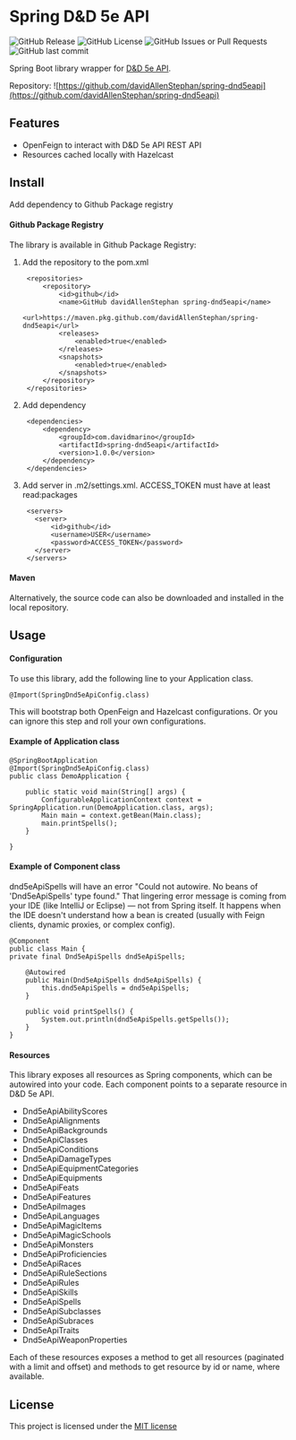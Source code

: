 # Spring D&D 5e API

![GitHub Release](https://img.shields.io/github/v/release/davidAllenStephan/spring-dnd5eapi)
![GitHub License](https://img.shields.io/github/license/davidAllenStephan/spring-dnd5eapi)
![GitHub Issues or Pull Requests](https://img.shields.io/github/issues/davidAllenStephan/spring-dnd5eapi)
![GitHub last commit](https://img.shields.io/github/last-commit/davidAllenStephan/spring-dnd5eapi)

Spring Boot library wrapper for [D&D 5e API](https://www.dnd5eapi.co/).

Repository: ![https://github.com/davidAllenStephan/spring-dnd5eapi](https://github.com/davidAllenStephan/spring-dnd5eapi)

## Features
* OpenFeign to interact with D&D 5e API REST API
* Resources cached locally with Hazelcast

## Install
Add dependency to Github Package registry

#### Github Package Registry
The library is available in Github Package Registry:

1. Add the repository to the pom.xml

        <repositories>
            <repository>
                <id>github</id>
                <name>GitHub davidAllenStephan spring-dnd5eapi</name>
                <url>https://maven.pkg.github.com/davidAllenStephan/spring-dnd5eapi</url>
                <releases>
                    <enabled>true</enabled>
                </releases>
                <snapshots>
                    <enabled>true</enabled>
                </snapshots>
            </repository>
        </repositories>

2. Add dependency

        <dependencies>
            <dependency>
                <groupId>com.davidmarino</groupId>
                <artifactId>spring-dnd5eapi</artifactId>
                <version>1.0.0</version>
            </dependency>
        </dependencies>

3. Add server in .m2/settings.xml. ACCESS_TOKEN must have at least read:packages

        <servers>
          <server>
              <id>github</id>
              <username>USER</username>
              <password>ACCESS_TOKEN</password>
          </server>
        </servers>

#### Maven
Alternatively, the source code can also be downloaded and installed in the local repository.

## Usage

#### Configuration
To use this library, add the following line to your Application class.

    @Import(SpringDnd5eApiConfig.class)

This will bootstrap both OpenFeign and Hazelcast configurations. Or you can ignore this step and roll your own configurations.
#### Example of Application class

    @SpringBootApplication
    @Import(SpringDnd5eApiConfig.class)
    public class DemoApplication {

        public static void main(String[] args) {
            ConfigurableApplicationContext context = SpringApplication.run(DemoApplication.class, args);
            Main main = context.getBean(Main.class);
            main.printSpells();
        }

    }

#### Example of Component class
dnd5eApiSpells will have an error "Could not autowire. No beans of 'Dnd5eApiSpells' type found." That lingering error message is coming from your IDE (like IntelliJ or Eclipse) — not from Spring itself. It happens when the IDE doesn't understand how a bean is created (usually with Feign clients, dynamic proxies, or complex config).

    @Component
    public class Main {
    private final Dnd5eApiSpells dnd5eApiSpells;

        @Autowired
        public Main(Dnd5eApiSpells dnd5eApiSpells) {
            this.dnd5eApiSpells = dnd5eApiSpells;
        }

        public void printSpells() {
            System.out.println(dnd5eApiSpells.getSpells());
        }
    }

#### Resources
This library exposes all resources as Spring components, which can be autowired into your code.
Each component points to a separate resource in D&D 5e API.

* Dnd5eApiAbilityScores
* Dnd5eApiAlignments
* Dnd5eApiBackgrounds
* Dnd5eApiClasses
* Dnd5eApiConditions
* Dnd5eApiDamageTypes
* Dnd5eApiEquipmentCategories
* Dnd5eApiEquipments
* Dnd5eApiFeats
* Dnd5eApiFeatures
* Dnd5eApiImages
* Dnd5eApiLanguages
* Dnd5eApiMagicItems
* Dnd5eApiMagicSchools
* Dnd5eApiMonsters
* Dnd5eApiProficiencies
* Dnd5eApiRaces
* Dnd5eApiRuleSections
* Dnd5eApiRules
* Dnd5eApiSkills
* Dnd5eApiSpells
* Dnd5eApiSubclasses
* Dnd5eApiSubraces
* Dnd5eApiTraits
* Dnd5eApiWeaponProperties

Each of these resources exposes a method to get all resources (paginated with a limit and offset) and methods to get resource by id or name, where available.


## License
This project is licensed under the [MIT license](http://opensource.org/licenses/mit-license.php)
